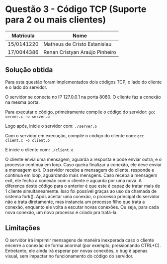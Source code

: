 # Questão 3 - Código TCP (Suporte para 2 ou mais clientes)

|Matrícula|Nome|
|--|--|
|15/0141220|Matheus de Cristo Estanislau|
|17/0044386|Renan Cristyan Araújo Pinheiro|

## Solução obtida
Para esta questão foram implementados dois códigos TCP, o lado do cliente e o lado do servidor.

O servidor se conecta no IP 127.0.0.1 na porta 8080.
O cliente faz a conexão na mesma porta.

Para executar o código, primeiramente compile o código do servidor:
``` gcc server.c -o server.o ```

Logo após, inicie o servidor com:
``` ./server.o ```

Com o servidor em execução, compile o código do cliente com:
``` gcc client.c -o client.o ```

E inicie o cliente com:
``` ./client.o ```

O cliente envia uma mensagem, aguarda a resposta e pode enviar outra, e o processo continua em loop. Caso queira finalizar a conexão, ele deve enviar a mensagem exit.
O servidor recebe a mensagem do cliente, responde e continua em loop, aguardando mais mensgens. Caso receba a mensagem exit, ele fecha a conexão com o cliente e aguarda por uma nova.
A diferença deste código para o anterior é que este é capaz de tratar mais de 1 cliente simultaneamente. Isso foi possível graças ao uso da chamada de sistema fork().
Após aceitar uma conexão, o processo principal do servidor não a trata diretamente, mas instancia um processo filho que trata a conexão, enquanto ele volta a escutar novas conexões. Ou seja, para cada nova conexão, um novo processo é criado pra tratá-la.

## Limitações
O servidor irá imprimir mensagens de maneira inexperada caso o cliente encerre a conexão de forma anormal (por exemplo, pressionando CTRL+C). Entretanto, ele ainda irá esperar por novas conexões, o bug é apenas visual, sem impactar no funcionamento do código do servidor.
